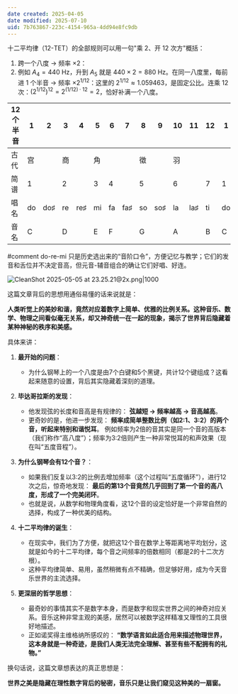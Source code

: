 ```yaml
---
date created: 2025-04-05
date modified: 2025-07-10
uid: 7b763867-223c-4154-965a-4dd94e8fc9db
---
```


十二平均律（12-TET）的全部规则可以用一句"乘 2、开 12 次方"概括：

1. 跨一个八度 → 频率 $\times 2$：
2. 例如 $A_4 = 440$ Hz，升到 $A_5$ 就是 $440 \times 2 = 880$ Hz。在同一八度里，每前进 1 个半音 → 频率 $\times 2^{1/12}$：这里的 $2^{1/12} \approx 1.059463$，是固定公比。连乘 12 次：$(2^{1/12})^{12} = 2^{(1/12) \cdot 12} = 2$，恰好补满一个八度。

| 12 个半音 | 1   | 2   | 3   | 4   | 5   | 6   | 7   | 8   | 9   | 10  | 11  | 12  | 1   |
| ------ | --- | --- | --- | --- | --- | --- | --- | --- | --- | --- | --- | --- | --- |
| 古代     | 宫   |     | 商   |     | 角   |     |     | 徵   |     | 羽   |     |     |     |
| 简谱     | 1   |     | 2   |     | 3   | 4   |     | 5   |     | 6   |     | 7   | 1   |
| 唱名     | do  | do♯ | re  | re♯ | mi  | fa  | fa♯ | so  | so♯ | la  | la♯ | ti  | do  |
| 音名     | C   |     | D   |     | E   | F   |     | G   |     | A   |     | B   | C   |

#comment do-re-mi 只是历史选出来的“音阶口令”，方便记忆与教学；它们的发音和舌位并不决定音高，但元音-辅音组合的确让它们好唱、好连。

![CleanShot 2025-05-05 at 23.25.21@2x.png|1000](https://imagehosting4picgo.oss-cn-beijing.aliyuncs.com/imagehosting/fix-dir%2Fmedia%2Fmedia_DsiCIsAZTQ%2F2025%2F05%2F05%2F23-25-44-c40bcff7831863437c95bb1dfcad3ef6-CleanShot%202025-05-05%20at%2023.25.21-2x-56a555.png)

这篇文章背后的思想用通俗易懂的话来说就是：

**人类听觉上的美妙和谐，竟然对应着数字上简单、优雅的比例关系。这种音乐、数学、物理之间看似毫无关系，却又神奇统一在一起的现象，揭示了世界背后隐藏着某种神秘的秩序和美感。**

具体来讲：

1. **最开始的问题**：
    - 为什么钢琴上的一个八度是由7个白键和5个黑键，共计12个键组成？这看起来随意的设置，背后其实隐藏着深刻的道理。
        
2. **毕达哥拉斯的发现**：
    - 他发现弦的长度和音高是有规律的：
        **弦越短 → 频率越高 → 音高越高**。
    - 更奇妙的是，他进一步发现：
        **频率成简单整数比例（如2:1、3:2）的两个音，听起来特别和谐悦耳**。
        例如频率为2倍的音其实是同一个音的高版本（我们称作“高八度”）；频率为3:2倍则产生一种非常悦耳的和声效果（现在叫“五度音程”）。
        
3. **为什么钢琴会有12个音？**：
    - 如果我们反复以3:2的比例去增加频率（这个过程叫“五度循环”），进行12次之后，惊奇地发现：
        **最后的第13个音竟然几乎回到了第一个音的高八度，形成了一个完美闭环**。
    - 也就是说，从数学和物理角度看，这12个音的设定恰好是一个非常自然的选择，构成了一种优美的结构。
        
4. **十二平均律的诞生**：
    - 在现实中，我们为了方便，就把这12个音在数学上等距离地平均划分，这就是如今的十二平均律，每个音之间频率的倍数相同（都是2的十二次方根）。
    - 这种平均律简单、易用，虽然稍微有点不精确，但足够好用，成为今天音乐世界的主流选择。
        
5. **更深层的哲学思想**：
    - 最奇妙的事情其实不是数字本身，而是数字和现实世界之间的神奇对应关系。音乐这种非常主观的美感，居然可以被数学这样精准又理性的工具很好地描述。
    - 正如诺奖得主维格纳所感叹的：
        **“数学语言如此适合用来描述物理世界，这本身就是一种奇迹，是我们人类无法完全理解、甚至有些不配拥有的礼物。”**
        

换句话说，这篇文章想表达的真正思想是：

**世界之美是隐藏在理性数字背后的秘密，音乐只是让我们窥见这种美的一扇窗。**
